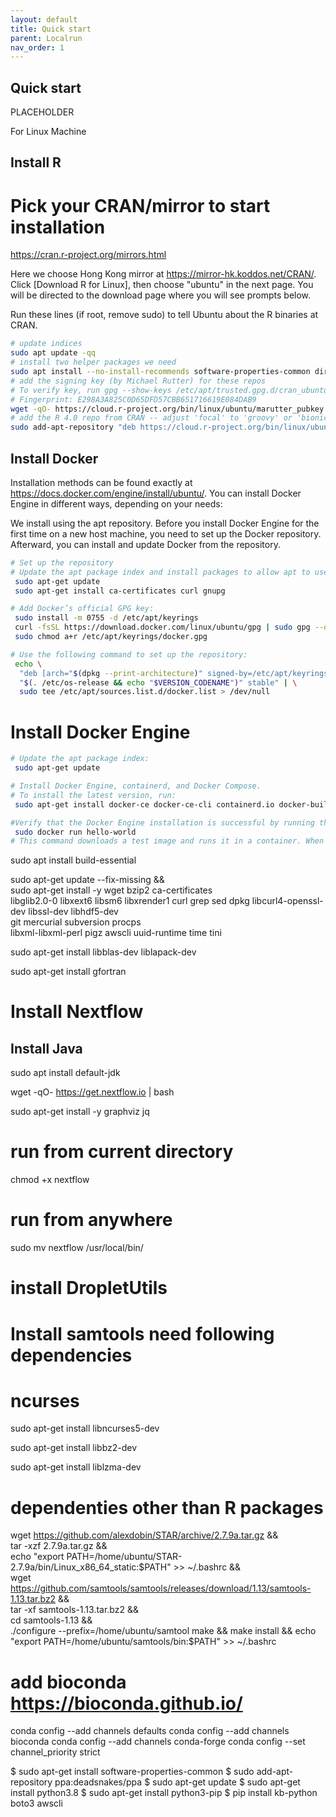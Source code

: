 ```yaml
---
layout: default
title: Quick start
parent: Localrun
nav_order: 1
---
```


## <a name="Quick start"></a>Quick start

PLACEHOLDER

For Linux Machine 


## Install R

# Pick your CRAN/mirror to start installation
https://cran.r-project.org/mirrors.html

Here we choose Hong Kong mirror at https://mirror-hk.koddos.net/CRAN/. Click [Download R for Linux], then choose "ubuntu" in the next page. You will be directed to the download page where you will see prompts below.

Run these lines (if root, remove sudo) to tell Ubuntu about the R binaries at CRAN.
```sh
# update indices
sudo apt update -qq
# install two helper packages we need
sudo apt install --no-install-recommends software-properties-common dirmngr
# add the signing key (by Michael Rutter) for these repos
# To verify key, run gpg --show-keys /etc/apt/trusted.gpg.d/cran_ubuntu_key.asc 
# Fingerprint: E298A3A825C0D65DFD57CBB651716619E084DAB9
wget -qO- https://cloud.r-project.org/bin/linux/ubuntu/marutter_pubkey.asc | sudo tee -a /etc/apt/trusted.gpg.d/cran_ubuntu_key.asc
# add the R 4.0 repo from CRAN -- adjust 'focal' to 'groovy' or 'bionic' as needed
sudo add-apt-repository "deb https://cloud.r-project.org/bin/linux/ubuntu $(lsb_release -cs)-cran40/"
```

## Install Docker
Installation methods can be found exactly at https://docs.docker.com/engine/install/ubuntu/.
You can install Docker Engine in different ways, depending on your needs:

We install using the apt repository. Before you install Docker Engine for the first time on a new host machine, you need to set up the Docker repository. Afterward, you can install and update Docker from the repository.

```sh
# Set up the repository
# Update the apt package index and install packages to allow apt to use a repository over HTTPS:
 sudo apt-get update
 sudo apt-get install ca-certificates curl gnupg

# Add Docker’s official GPG key:
 sudo install -m 0755 -d /etc/apt/keyrings
 curl -fsSL https://download.docker.com/linux/ubuntu/gpg | sudo gpg --dearmor -o /etc/apt/keyrings/docker.gpg
 sudo chmod a+r /etc/apt/keyrings/docker.gpg

# Use the following command to set up the repository:
 echo \
  "deb [arch="$(dpkg --print-architecture)" signed-by=/etc/apt/keyrings/docker.gpg] https://download.docker.com/linux/ubuntu \
  "$(. /etc/os-release && echo "$VERSION_CODENAME")" stable" | \
  sudo tee /etc/apt/sources.list.d/docker.list > /dev/null

```

# Install Docker Engine
```sh
# Update the apt package index:
 sudo apt-get update

# Install Docker Engine, containerd, and Docker Compose.
# To install the latest version, run:
 sudo apt-get install docker-ce docker-ce-cli containerd.io docker-buildx-plugin docker-compose-plugin

#Verify that the Docker Engine installation is successful by running the hello-world image.
 sudo docker run hello-world
# This command downloads a test image and runs it in a container. When the container runs, it prints a confirmation message and exits.
```


sudo apt install build-essential


sudo apt-get update --fix-missing && \
    sudo apt-get install -y wget bzip2 ca-certificates \
    libglib2.0-0 libxext6 libsm6 libxrender1 curl grep sed dpkg libcurl4-openssl-dev libssl-dev libhdf5-dev \
    git mercurial subversion procps \
    libxml-libxml-perl pigz awscli uuid-runtime time tini

sudo apt-get install libblas-dev liblapack-dev

sudo apt-get install gfortran
# Install Nextflow
## Install Java
sudo apt install default-jdk

wget -qO- https://get.nextflow.io | bash

sudo apt-get install -y graphviz jq

# run from current directory
chmod +x nextflow
# run from anywhere
sudo mv nextflow /usr/local/bin/

# install DropletUtils


# Install samtools need following dependencies
# ncurses
sudo apt-get install libncurses5-dev

sudo apt-get install libbz2-dev

sudo apt-get install liblzma-dev

# dependenties other than R packages
wget https://github.com/alexdobin/STAR/archive/2.7.9a.tar.gz && \
tar -xzf 2.7.9a.tar.gz && \
echo "export PATH=/home/ubuntu/STAR-2.7.9a/bin/Linux_x86_64_static:\$PATH" >> ~/.bashrc && \
wget https://github.com/samtools/samtools/releases/download/1.13/samtools-1.13.tar.bz2 && \
tar -xf samtools-1.13.tar.bz2 && \
cd samtools-1.13 && \
./configure --prefix=/home/ubuntu/samtool
make &&     make install &&     echo "export PATH=/home/ubuntu/samtools/bin:\$PATH" >> ~/.bashrc 


# add bioconda https://bioconda.github.io/
conda config --add channels defaults
conda config --add channels bioconda
conda config --add channels conda-forge
conda config --set channel_priority strict



$ sudo apt-get install software-properties-common
$ sudo add-apt-repository ppa:deadsnakes/ppa
$ sudo apt-get update
$ sudo apt-get install python3.8
$ sudo apt-get install python3-pip
$ pip install kb-python boto3 awscli